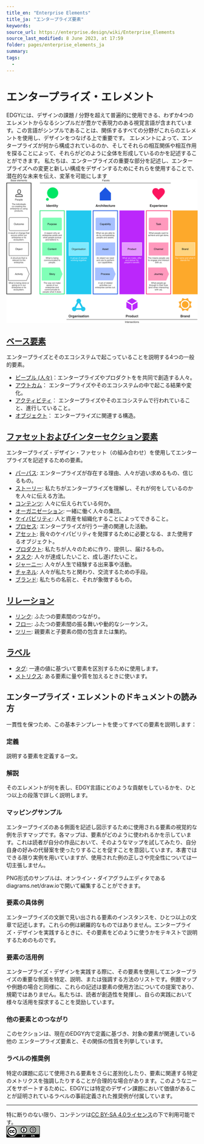 ```yaml
---
title_en: "Enterprise Elements"
title_ja: "エンタープライズ要素"
keywords: 
source_url: https://enterprise.design/wiki/Enterprise_Elements
source_last_modified: 8 June 2023, at 17:59
folder: pages/enterprise_elements_ja
summary:
tags: 
  - 
---
```

# エンタープライズ・エレメント
EDGYには、デザインの課題 / 分野を超えて普遍的に使用できる、わずか4つのエレメントからなるシンプルだが豊かで表現力のある視覚言語が含まれています。この言語がシンプルであることは、関係するすべての分野がこれらのエレメントを使用し、デザインをつなげる上で重要です。 エレメントによって、エンタープライズが何から構成されているのか、そしてそれらの相互関係や相互作用を探ることによって、それらがどのように全体を形成しているのかを記述することができます。 私たちは、エンタープライズの重要な部分を記述し、エンタープライズへの変更と新しい構成をデザインするためにそれらを使用することで、潜在的な未来を伝え、変革を可能にします 
![Enterprise Elements](https://github.com/Yoshiyuki-iasa/EDGY23_ja/blob/main/media/EDGY-Enterprise-Elements.png?raw=true)

## [ベース要素](base_elements_ja/base_elements_ja.md)
エンタープライズとそのエコシステムで起こっていることを説明する4つの一般的要素。
- [ピープル (人々)](base_elements_ja/people_ja.md)：エンタープライズやプロダクトをを共同で創造する人々。
- [アウトカム](base_elements_ja/outcome_ja.md)： エンタープライズやそのエコシステムの中で起こる結果や変化。
- [アクティビティ](base_elements_ja/activity_ja.md)： エンタープライズやそのエコシステムで行われていること、進行していること。
- [オブジェクト](base_elements_ja/object_ja.md)： エンタープライズに関連する構造。

## [ファセットおよびインターセクション要素](facets_and_intersection_elements_ja/facets_and_intersection_elements_ja.md)
エンタープライズ・デザイン・ファセット（の組み合わせ）を使用してエンタープライズを記述するための要素。
- [パーパス](facets_and_intersection_elements_ja/_identity/purpose_ja.md): エンタープライズが存在する理由、人々が追い求めるもの、信じるもの。
- [ストーリー](facets_and_intersection_elements_ja/_identity/story_ja.md): 私たちがエンタープライズを理解し、それが何をしているのかを人々に伝える方法。
- [コンテンツ](facets_and_intersection_elements_ja/_identity/content_ja.md): 人々に伝えられている何か。
- [オーガニゼーション](facets_and_intersection_elements_ja/_intersection/organization_ja.md): 一緒に働く人々の集団。
- [ケイパビリティ](facets_and_intersection_elements_ja/_architecture/capability_ja.md): 人と資産を組織化することによってできること。
- [プロセス](facets_and_intersection_elements_ja/_architecture/process_ja.md): エンタープライズが行う一連の関連した活動。
- [アセット](facets_and_intersection_elements_ja/_architecture/asset_ja.md): 我々のケイパビリティを発揮するために必要となる、また使用するオブジェクト。
- [プロダクト](facets_and_intersection_elements_ja/_intersection/product_ja.md): 私たちが人々のために作り、提供し、届けるもの。
- [タスク](facets_and_intersection_elements_ja/_experience/task_ja.md): 人々が達成したいこと、成し遂げたいこと。
- [ジャーニー](facets_and_intersection_elements_ja/_experience/journey_ja.md): 人々が人生で経験する出来事や活動。
- [チャネル](facets_and_intersection_elements_ja/_experience/channel_ja.md): 人々が私たちと関わり、交流するための手段。
- [ブランド](facets_and_intersection_elements_ja/_intersection/brand_ja.md): 私たちの名前と、それが象徴するもの。

## [リレーション](/pages/enterprise_elements_ja/relationships_ja/relationships_ja.md)
- [リンク](/pages/enterprise_elements_ja/relationships_ja/link_ja.md): ふたつの要素間のつながり。
- [フロー](/pages/enterprise_elements_ja/relationships_ja/flow_ja.md): ふたつの要素間の振る舞いや動的なシーケンス。
- [ツリー](/pages/enterprise_elements_ja/relationships_ja/tree_ja.md): 親要素と子要素の間の包含または集約。

## [ラベル](/pages/enterprise_elements_ja/labels_ja/labels_ja.md)
- [タグ](/pages/enterprise_elements_ja/labels_ja/tagging_ja.md): 一連の値に基づいて要素を区別するために使用します。
- [メトリクス](/pages/enterprise_elements_ja/labels_ja/metrics_ja.md): ある要素に量や質を加えるときに使います。

## エンタープライズ・エレメントのドキュメントの読み方
一貫性を保つため、この基本テンプレートを使ってすべての要素を説明します：

### 定義
説明する要素を定義する一文。

### 解説
そのエレメントが何を表し、EDGY言語にどのような貢献をしているかを、ひとつ以上の段落で詳しく説明します。

### マッピングサンプル
エンタープライズのある側面を記述し図示するために使用される要素の視覚的な例を示すマップです。各マップは、要素がどのように使われるかを示しています。これは読者が自分の作品において、そのようなマップを試してみたり、自分自身の好みの代替案を使ったりすることを促すことを意図しています。本書ではできる限り実例を用いていますが、使用された例の正しさや完全性については一切主張しません。

PNG形式のサンプルは、オンライン・ダイアグラムエディタであるdiagrams.net/draw.ioで開いて編集することができます。

### 要素の具体例
エンタープライズの文脈で見い出される要素のインスタンスを、ひとつ以上の文章で記述します。これらの例は網羅的なものではありません。エンタープライズ・デザインを実践するときに、その要素をどのように使うかをテキストで説明するためのものです。

### 要素の活用例
エンタープライズ・デザインを実践する際に、その要素を使用してエンタープライズの重要な側面を特定、説明、または強調する方法のリストです。例題マップや例題の場合と同様に、これらの記述は要素の使用方法についての提案であり、規範ではありません。私たちは、読者が創造性を発揮し、自らの実践において様々な活用を探求することを奨励しています。

### 他の要素とのつながり
このセクションは、現在のEDGY内で定義に基づき、対象の要素が関連している他の エンタープライズ要素と、その関係の性質を列挙しています。

### ラベルの推奨例
特定の課題に応じて使用される要素をさらに差別化したり、要素に関連する特定のメトリクスを強調したりすることが合理的な場合があります。このようなニーズをサポートするために、EDGYには特定のデザイン課題において価値があることが証明されているラベルの事前定義された推奨例が付属しています。

---
特に断りのない限り、コンテンツは[CC BY-SA 4.0ライセンス](/pages/license_ja.md)の下で利用可能です。
<br><a href="/pages/license_ja.md"> <img src="https://github.com/Yoshiyuki-iasa/EDGY23_ja/blob/main/media/cc.png?raw=true" alt="CC logo"></a>
